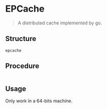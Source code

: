 # EPCache

> A distributed cache implemented by go.

## Structure
```
epcache
```

## Procedure
```

```

## Usage 

Only work in a 64-bits machine.
